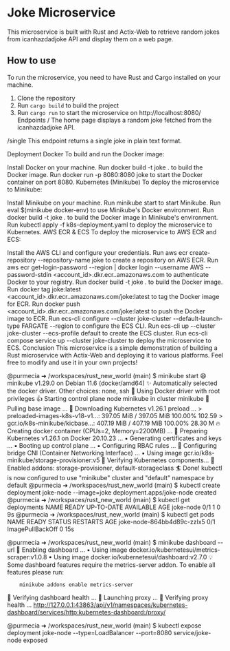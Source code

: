 # Joke Microservice

This microservice is built with Rust and Actix-Web to retrieve random jokes from icanhazdadjoke API and display them on a web page.

## How to use

To run the microservice, you need to have Rust and Cargo installed on your machine.

1. Clone the repository
2. Run `cargo build` to build the project
3. Run  `cargo run` to start the microservice on http://localhost:8080/
Endpoints
/
The home page displays a random joke fetched from the icanhazdadjoke API.

/single
This endpoint returns a single joke in plain text format.

Deployment
Docker
To build and run the Docker image:

Install Docker on your machine.
Run docker build -t joke . to build the Docker image.
Run docker run -p 8080:8080 joke to start the Docker container on port 8080.
Kubernetes (Minikube)
To deploy the microservice to Minikube:

Install Minikube on your machine.
Run minikube start to start Minikube.
Run eval $(minikube docker-env) to use Minikube's Docker environment.
Run docker build -t joke . to build the Docker image in Minikube's environment.
Run kubectl apply -f k8s-deployment.yaml to deploy the microservice to Kubernetes.
AWS ECR & ECS
To deploy the microservice to AWS ECR and ECS:

Install the AWS CLI and configure your credentials.
Run aws ecr create-repository --repository-name joke to create a repository on AWS ECR.
Run aws ecr get-login-password --region <region> | docker login --username AWS --password-stdin <account_id>.dkr.ecr.<region>.amazonaws.com to authenticate Docker to your registry.
Run docker build -t joke . to build the Docker image.
Run docker tag joke:latest <account_id>.dkr.ecr.<region>.amazonaws.com/joke:latest to tag the Docker image for ECR.
Run docker push <account_id>.dkr.ecr.<region>.amazonaws.com/joke:latest to push the Docker image to ECR.
Run ecs-cli configure --cluster joke-cluster --default-launch-type FARGATE --region <region> to configure the ECS CLI.
Run ecs-cli up --cluster joke-cluster --ecs-profile default to create the ECS cluster.
Run ecs-cli compose service up --cluster joke-cluster to deploy the microservice to ECS.
Conclusion
This microservice is a simple demonstration of building a Rust microservice with Actix-Web and deploying it to various platforms. Feel free to modify and use it in your own projects!

@purmecia ➜ /workspaces/rust_new_world (main) $ minikube start
😄  minikube v1.29.0 on Debian 11.6 (docker/amd64)
✨  Automatically selected the docker driver. Other choices: none, ssh
📌  Using Docker driver with root privileges
👍  Starting control plane node minikube in cluster minikube
🚜  Pulling base image ...
💾  Downloading Kubernetes v1.26.1 preload ...
    > preloaded-images-k8s-v18-v1...:  397.05 MiB / 397.05 MiB  100.00% 102.59 
    > gcr.io/k8s-minikube/kicbase...:  407.19 MiB / 407.19 MiB  100.00% 28.30 M
🔥  Creating docker container (CPUs=2, Memory=2200MB) ...
🐳  Preparing Kubernetes v1.26.1 on Docker 20.10.23 ...
    ▪ Generating certificates and keys ...
    ▪ Booting up control plane ...
    ▪ Configuring RBAC rules ...
🔗  Configuring bridge CNI (Container Networking Interface) ...
    ▪ Using image gcr.io/k8s-minikube/storage-provisioner:v5
🔎  Verifying Kubernetes components...
🌟  Enabled addons: storage-provisioner, default-storageclass
🏄  Done! kubectl is now configured to use "minikube" cluster and "default" namespace by default
@purmecia ➜ /workspaces/rust_new_world (main) $ kubectl create deployment joke-node --image=joke
deployment.apps/joke-node created
@purmecia ➜ /workspaces/rust_new_world (main) $ kubectl get deployments
NAME        READY   UP-TO-DATE   AVAILABLE   AGE
joke-node   0/1     1            0           9s
@purmecia ➜ /workspaces/rust_new_world (main) $ kubectl get pods
NAME                         READY   STATUS             RESTARTS   AGE
joke-node-864bb4d89c-zzlx5   0/1     ImagePullBackOff   0          15s

@purmecia ➜ /workspaces/rust_new_world (main) $ minikube dashboard --url
🔌  Enabling dashboard ...
    ▪ Using image docker.io/kubernetesui/metrics-scraper:v1.0.8
    ▪ Using image docker.io/kubernetesui/dashboard:v2.7.0
💡  Some dashboard features require the metrics-server addon. To enable all features please run:

        minikube addons enable metrics-server


🤔  Verifying dashboard health ...
🚀  Launching proxy ...
🤔  Verifying proxy health ...
http://127.0.0.1:43863/api/v1/namespaces/kubernetes-dashboard/services/http:kubernetes-dashboard:/proxy/

@purmecia ➜ /workspaces/rust_new_world (main) $ kubectl expose deployment joke-node --type=LoadBalancer --port=8080
service/joke-node exposed